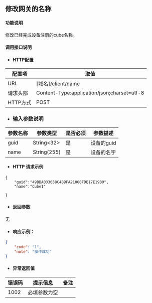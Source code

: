 ## 修改网关的名称

#### 功能说明

修改已经完成设备注册的cube名称。

#### 调用接口说明

* #### HTTP配置

| 配置项 | 取值 |
| --- | --- |
| URL | \[域名\]/client/name |
| 请求头部 | Content-Type:application/json;charset=utf-8 |
| HTTP方式 | POST |

* ### 输入参数说明

| 参数名称 | 参数类型 | 是否必须 | 参数描述 |
| --- | --- | --- | --- |
| guid | String&lt;32&gt; | 是 | 设备的guid |
| name | String\(255\) | 是 | 设备的名字 |

* #### HTTP 请求示例

```
{
    "guid":"49BBA033658C4B9FA21068FDE17E19B0",
    "name":"Cube1"

}
```

* #### 返回参数

无

* #### 响应示例：

```json
{
    "code": "1",
    "note": "操作成功"
}
```

* #### 异常返回值

| 错误码 | 提示信息 | 备注 |
| --- | --- | --- |
| 1002 | 必填参数为空 |  |



